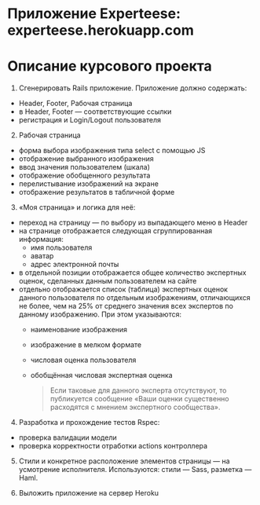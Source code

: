 Приложение Experteese:  experteese.herokuapp.com
================================================


Описание курсового проекта
==========================

1. Сгенерировать Rails приложение. Приложение должно содержать:

  * Header, Footer, Рабочая страница
  * в Header, Footer — соответствующие ссылки 
  * регистрация и Login/Logout пользователя

2. Рабочая страница

  * форма выбора изображения типа select с помощью JS
  * отображение выбранного изображения 
  * ввод значения пользователем (шкала)
  * отображение обобщенного результата
  * перелистывание изображений на экране
  * отображение результатов в табличной форме

3. «Моя страница» и логика для неё:

  * переход на страницу — по выбору из выпадающего меню в Header
  * на странице отображается следующая сгруппированная информация:
    * имя пользователя
    * аватар
    * адрес электронной почты
  * в отдельной позиции отображается общее количество экспертных оценок, сделанных данным пользователем на сайте
  * отдельно отображается список (таблица) экспертных оценок данного пользователя по отдельным изображениям, отличающихся не более, чем на 25% от среднего значения всех экспертов по данному изображению. При этом указываются:
    * наименование изображения
    * изображение в мелком формате
    * числовая оценка пользователя
    * обобщённая числовая экспертная оценка

      > Если таковые для данного эксперта отсутствуют, то публикуется сообщение «Ваши оценки существенно расходятся с мнением экспертного сообщества».

4. Разработка и прохождение тестов Rspec:
  * проверка валидации модели
  * проверка корректности отработки actions контроллера

5. Стили и конкретное расположение элементов страницы — на усмотрение исполнителя. Используются: стили — Sass, разметка — Haml.

6. Выложить приложение на сервер Heroku
